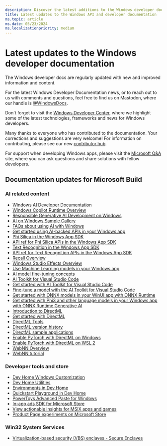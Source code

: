 ```yaml
---
description: Discover the latest additions to the Windows developer docs.
title: Latest updates to the Windows API and developer documentation
ms.topic: article
ms.date: 05/23/2024
ms.localizationpriority: medium
---
```


# Latest updates to the Windows developer documentation

The Windows developer docs are regularly updated with new and improved information and content.

For the latest Windows Developer Documentation news, or to reach out to us with comments and questions, feel free to find us on Mastodon, where our handle is [@WindowsDocs](https://dotnet.social/@windowsdocs).

Don't forget to visit the [Windows Developer Center](https://developer.microsoft.com/windows/), where we highlight some of the latest technologies, frameworks and news for Windows developers.

Many thanks to everyone who has contributed to the documentation. Your corrections and suggestions are very welcome! For information on contributing, please see our new [contributor hub](/contribute/).

For support when developing Windows apps, please visit the [Microsoft Q&A](/answers/questions/) site, where you can ask questions and share solutions with fellow developers.

## Documentation updates for Microsoft Build


### AI related content

* [Windows AI Developer Documentation](/windows/ai/)
* [Windows Copilot Runtime Overview](/windows/ai/overview)
* [Responsible Generative AI Development on Windows](/windows/ai/overview)
* [AI on Windows Sample Gallery](/windows/ai/samples/)
* [FAQs about using AI with Windows](/windows/ai/faq)
* [Get started using AI-backed APIs in your Windows app](/windows/ai/apis/)
* [Phi Silica in the Windows App SDK](/windows/ai/apis/phi-silica)
* [API ref for Phi Silica APIs in the Windows App SDK](/windows/ai/apis/phi-silica-api-ref) 
* [Text Recognition in the Windows App SDK](/windows/ai/apis/text-recognition)
* [API ref for Text Recognition APIs in the Windows App SDK](/windows/ai/apis/text-recognition-api-ref)
* [Recall Overview](/windows/ai/apis/recall)
* [Windows Studio Effects Overview](/windows/ai/studio-effects/)
* [Use Machine Learning models in your Windows app](/windows/ai/models) 
* [AI model fine-tuning concepts](/windows/ai/fine-tuning)
* [AI Toolkit for Visual Studio Code](/windows/ai/fine-tuning)
* [Get started with AI Toolkit for Visual Studio Code](/windows/ai/toolkit/toolkit-getting-started)
* [Fine-tune a model with the AI Toolkit for Visual Studio Code](/windows/ai/toolkit/toolkit-fine-tune)
* [Get started with ONNX models in your WinUI app with ONNX Runtime](/windows/ai/models/get-started-onnx-winui) 
* [Get started with Phi3 and other language models in your Windows app with ONNX Runtime Generative AI](/windows/ai/models/get-started-models-genai) 
* [Introduction to DirectML](/windows/ai/directml/dml)
* [Get started with DirectML](/windows/ai/directml/dml-get-started)
* [DirectML Tools](/windows/ai/directml/dml-tools)
* [DirectML version history](/windows/ai/directml/dml-version-history) 
* [DirectML sample applications](/windows/ai/directml/dml-min-app) 
* [Enable PyTorch with DirectML on Windows](/windows/ai/directml/pytorch-windows) 
* [Enable PyTorch with DirectML on WSL 2](/windows/ai/directml/pytorch-wsl)
* [WebNN Overview](/windows/ai/directml/webnn-overview)
* [WebNN tutorial](/windows/ai/directml/webnn-tutorial)

### Developer tools and store

* [Dev Home Windows Customization](/windows/dev-home/windows-customization)
* [Dev Home Utilities](/windows/dev-home/utilities)
* [Environments in Dev Home](/windows/dev-home/environments)
* [Quickstart Playground in Dev Home](/windows/dev-home/quickstart-playground)
* [PowerToys Advanced Paste for Windows](/windows/powertoys/advanced-paste)
* [In-app ads SDK for Microsoft Store](/windows/apps/publish/in-app-ads)
* [View actionable insights for MSIX apps and games](/windows/apps/publish/actionable-analytics-insights)
* [Product Page experiments on Microsoft Store](/windows/apps/publish/product-page-experiments)

### Win32 System Services


* [Virtualization-based security (VBS) enclaves - Secure Enclaves](/windows/win32/trusted-execution/vbs-enclaves)